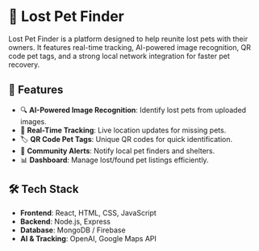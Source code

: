 # 🐾 Lost Pet Finder

Lost Pet Finder is a platform designed to help reunite lost pets with their owners. It features real-time tracking, AI-powered image recognition, QR code pet tags, and a strong local network integration for faster pet recovery.

## 🚀 Features
- 🔍 **AI-Powered Image Recognition**: Identify lost pets from uploaded images.
- 📍 **Real-Time Tracking**: Live location updates for missing pets.
- 🏷️ **QR Code Pet Tags**: Unique QR codes for quick identification.
- 📢 **Community Alerts**: Notify local pet finders and shelters.
- 📊 **Dashboard**: Manage lost/found pet listings efficiently.



## 🛠️ Tech Stack
- **Frontend**: React, HTML, CSS, JavaScript
- **Backend**: Node.js, Express
- **Database**: MongoDB / Firebase
- **AI & Tracking**: OpenAI, Google Maps API
